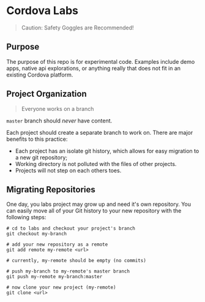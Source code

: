 <!--
#
# Licensed to the Apache Software Foundation (ASF) under one
# or more contributor license agreements.  See the NOTICE file
# distributed with this work for additional information
# regarding copyright ownership.  The ASF licenses this file
# to you under the Apache License, Version 2.0 (the
# "License"); you may not use this file except in compliance
# with the License.  You may obtain a copy of the License at
#
# http://www.apache.org/licenses/LICENSE-2.0
#
# Unless required by applicable law or agreed to in writing,
# software distributed under the License is distributed on an
# "AS IS" BASIS, WITHOUT WARRANTIES OR CONDITIONS OF ANY
#  KIND, either express or implied.  See the License for the
# specific language governing permissions and limitations
# under the License.
#
-->

# Cordova Labs

> Caution: Safety Goggles are Recommended!

## Purpose

The purpose of this repo is for experimental code. Examples include demo apps,
native api explorations, or anything really that does not fit in an existing Cordova platform.

## Project Organization

> Everyone works on a branch

`master` branch should *never* have content.

Each project should create a separate branch to work on. There are major benefits
to this practice:

- Each project has an isolate git history, which allows for easy migration to
  a new git repository;
- Working directory is not polluted with the files of other projects.
- Projects will not step on each others toes.

## Migrating Repositories

One day, you labs project may grow up and need it's own repository.
You can easily move all of your Git history to your new repository with the
following steps:

    # cd to labs and checkout your project's branch
    git checkout my-branch

    # add your new repository as a remote
    git add remote my-remote <url>

    # currently, my-remote should be empty (no commits)

    # push my-branch to my-remote's master branch
    git push my-remote my-branch:master

    # now clone your new project (my-remote)
    git clone <url>

